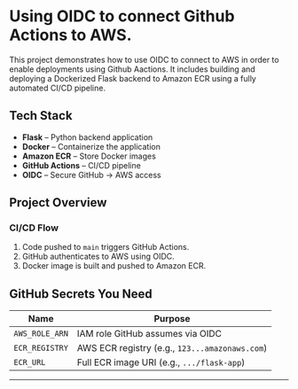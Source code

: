 # Using OIDC to connect Github Actions to AWS.

This project demonstrates how to use OIDC to connect to AWS in order to enable deployments using Github Aactions.  It includes building and deploying a Dockerized Flask backend to Amazon ECR using a fully automated CI/CD pipeline.

##  Tech Stack

- **Flask** – Python backend application
- **Docker** – Containerize the application
- **Amazon ECR** – Store Docker images
- **GitHub Actions** – CI/CD pipeline
- **OIDC** – Secure GitHub → AWS access

##  Project Overview

### CI/CD Flow
1. Code pushed to `main` triggers GitHub Actions.
2. GitHub authenticates to AWS using OIDC.
3. Docker image is built and pushed to Amazon ECR.

##  GitHub Secrets You Need

| Name               | Purpose                                  |
|--------------------|-------------------------------------------|
| `AWS_ROLE_ARN`     | IAM role GitHub assumes via OIDC         |
| `ECR_REGISTRY`     | AWS ECR registry (e.g., `123...amazonaws.com`) |
| `ECR_URL`          | Full ECR image URI (e.g., `.../flask-app`)     |

---


